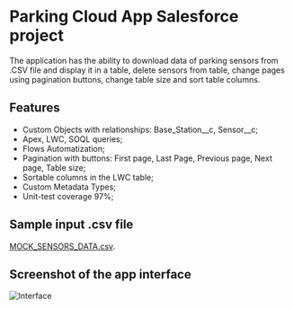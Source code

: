 # Parking Cloud App Salesforce project
The application has the ability to download data of parking sensors from .CSV file and display it in a table, delete sensors from table, change pages using pagination buttons, change table size and sort table columns.
## Features
* Custom Objects with relationships: Base_Station__c, Sensor__c;
* Apex, LWC, SOQL queries;
* Flows Automatization;
* Pagination with buttons: First page, Last Page, Previous page, Next page, Table size;
* Sortable columns in the LWC table;
* Custom Metadata Types;
* Unit-test coverage 97%;
## Sample input .csv file
[MOCK_SENSORS_DATA.csv](https://github.com/JustAndrej2510/Parking-Cloud-App#:~:text=MOCK_SENSORS_DATA.csv).
## Screenshot of the app interface
![Interface](https://user-images.githubusercontent.com/61252950/138573223-4dc5c4dc-3534-4d13-9f85-9007be4af8b0.png)
